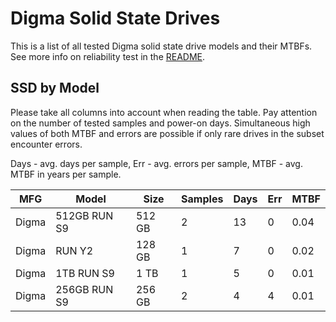 Digma Solid State Drives
========================

This is a list of all tested Digma solid state drive models and their MTBFs. See
more info on reliability test in the [README](https://github.com/linuxhw/SMART).

SSD by Model
------------

Please take all columns into account when reading the table. Pay attention on the
number of tested samples and power-on days. Simultaneous high values of both MTBF
and errors are possible if only rare drives in the subset encounter errors.

Days - avg. days per sample,
Err  - avg. errors per sample,
MTBF - avg. MTBF in years per sample.

| MFG       | Model              | Size   | Samples | Days  | Err   | MTBF |
|-----------|--------------------|--------|---------|-------|-------|------|
| Digma     | 512GB RUN S9       | 512 GB | 2       | 13    | 0     | 0.04   |
| Digma     | RUN Y2             | 128 GB | 1       | 7     | 0     | 0.02   |
| Digma     | 1TB RUN S9         | 1 TB   | 1       | 5     | 0     | 0.01   |
| Digma     | 256GB RUN S9       | 256 GB | 2       | 4     | 4     | 0.01   |

